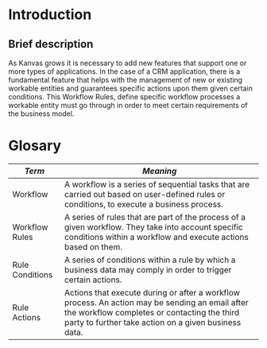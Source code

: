 # Introduction

## Brief description

As Kanvas grows it is necessary to add new features that support one or more types of applications. In the case of a CRM application, there is a fundamental feature that helps with the management of new or existing workable entities and guarantees specific actions upon them given certain conditions. This Workflow Rules, define specific workflow processes a workable entity must go through in order to meet certain requirements of the business model.


# Glosary

|*Term*|*Meaning*|
|------|---------|
| Workflow    | A workflow is a series of sequential tasks that are carried out based on user-defined rules or conditions, to execute a business process.|
| Workflow Rules | A series of rules that are part of the process of a given workflow. They take into account specific conditions within a workflow and execute actions based on them.|
| Rule Conditions | A series of conditions within a rule by which a business data may comply in order to trigger certain actions.|
| Rule Actions | Actions that execute during or after a workflow process. An action may be sending an email after the workflow completes or contacting the third party to further take action on a given business data.|





